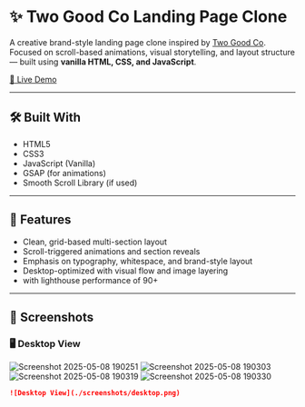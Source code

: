 # ✨ Two Good Co Landing Page Clone

A creative brand-style landing page clone inspired by [Two Good Co](https://twogood.com.au/).  
Focused on scroll-based animations, visual storytelling, and layout structure — built using **vanilla HTML, CSS, and JavaScript**.

[🔗 Live Demo](https://swayamji.github.io/FrontEnd/)

---

## 🛠️ Built With

- HTML5
- CSS3
- JavaScript (Vanilla)
- GSAP (for animations)
- Smooth Scroll Library (if used)

---

## 🎯 Features

- Clean, grid-based multi-section layout
- Scroll-triggered animations and section reveals
- Emphasis on typography, whitespace, and brand-style layout
- Desktop-optimized with visual flow and image layering
- with lighthouse performance of 90+

---

## 📸 Screenshots

### 🖥️ Desktop View
![Screenshot 2025-05-08 190251](https://github.com/user-attachments/assets/5c755f50-7c9c-4e8c-85e9-ad0cf4b83b2b)
![Screenshot 2025-05-08 190303](https://github.com/user-attachments/assets/f9425069-c54f-49a7-b551-8bdb2a469f2f)
![Screenshot 2025-05-08 190319](https://github.com/user-attachments/assets/6f7b37f1-37e4-4502-b710-01252ef75bde)
![Screenshot 2025-05-08 190330](https://github.com/user-attachments/assets/a8cd9ac5-0834-4cd2-bbc2-582e501b8ff6)


```markdown
![Desktop View](./screenshots/desktop.png)
